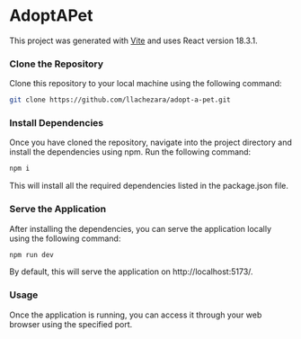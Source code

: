 # AdoptAPet

This project was generated with [Vite](https://vitejs.dev/) and uses React version 18.3.1.

 ### Clone the Repository

Clone this repository to your local machine using the following command:

```bash
git clone https://github.com/llachezara/adopt-a-pet.git
```
### Install Dependencies
Once you have cloned the repository, navigate into the project directory and install the dependencies using npm. Run the following command:
```bash
npm i
```
This will install all the required dependencies listed in the package.json file.

### Serve the Application
After installing the dependencies, you can serve the application locally using the following command:

```bash
npm run dev
```
By default, this will serve the application on http://localhost:5173/.

### Usage
Once the application is running, you can access it through your web browser using the specified port.
